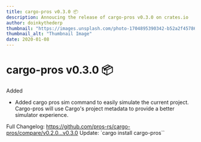 ```yaml
---
title: cargo-pros v0.3.0 📦
description: Annoucing the release of cargo-pros v0.3.0 on crates.io
author: doinkythederp
thumbnail: "https://images.unsplash.com/photo-1704895390342-b52a2f45786c?q=80&w=1932&auto=format&fit=crop&ixlib=rb-4.0.3&ixid=M3wxMjA3fDB8MHxwaG90by1wYWdlfHx8fGVufDB8fHx8fA%3D%3D"
thumbnail_alt: "Thumbnail Image"
date: 2020-01-08
---
```


# cargo-pros v0.3.0 📦

Added

-   Added cargo pros sim command to easily simulate the current project. Cargo-pros will use Cargo's project metadata to provide a better simulator experience.

Full Changelog: https://github.com/pros-rs/cargo-pros/compare/v0.2.0...v0.3.0
Update: `cargo install cargo-pros``
